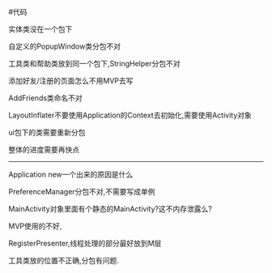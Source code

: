 #代码    

实体类没在一个包下    

自定义的PopupWindow类分包不对    

工具类和帮助类放到同一个包下,StringHelper分包不对    

添加好友/注册的页面怎么不用MVP去写    

AddFriends类命名不对    

LayoutInflater不要使用Application的Context去初始化,需要使用Activity对象    

ui包下的类需要重新分包    

整体的进度需要再快点

--------

Application new一个出来的原因是什么

PreferenceManager分包不对,不需要写成单例

MainActivity对象里面有个静态的MainActivity?这不内存泄露么?

MVP使用的不好,

RegisterPresenter,线程处理的部分最好放到M层

工具类放的位置不正确,分包有问题.

